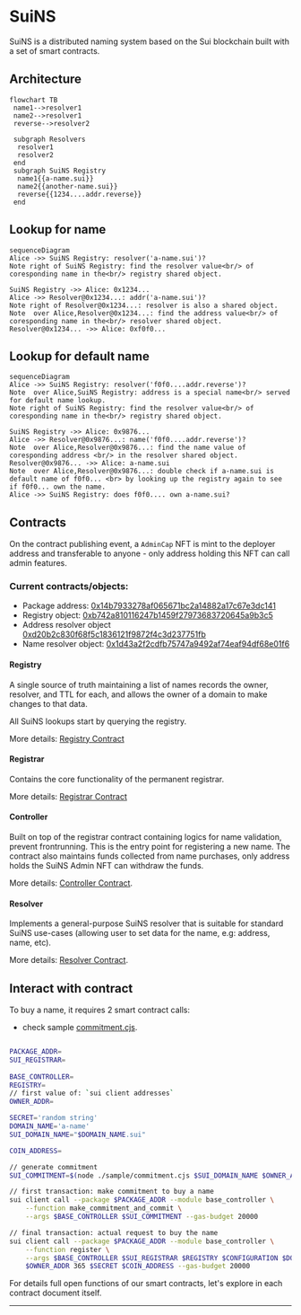 # SuiNS

SuiNS is a distributed naming system based on the Sui blockchain built with a set of smart contracts.

## Architecture

```mermaid
flowchart TB
 name1-->resolver1
 name2-->resolver1
 reverse-->resolver2

 subgraph Resolvers
  resolver1
  resolver2
 end
 subgraph SuiNS Registry
  name1{{a-name.sui}}
  name2{{another-name.sui}}
  reverse{{1234....addr.reverse}}
 end
```

## Lookup for name

```mermaid
sequenceDiagram
Alice ->> SuiNS Registry: resolver('a-name.sui')?
Note right of SuiNS Registry: find the resolver value<br/> of coresponding name in the<br/> registry shared object.

SuiNS Registry ->> Alice: 0x1234...
Alice ->> Resolver@0x1234...: addr('a-name.sui')?
Note right of Resolver@0x1234...: resolver is also a shared object.
Note  over Alice,Resolver@0x1234...: find the address value<br/> of coresponding name in the<br/> resolver shared object.
Resolver@0x1234... ->> Alice: 0xf0f0...
```

## Lookup for default name

```mermaid
sequenceDiagram
Alice ->> SuiNS Registry: resolver('f0f0....addr.reverse')?
Note  over Alice,SuiNS Registry: address is a special name<br/> served for default name lookup.
Note right of SuiNS Registry: find the resolver value<br/> of coresponding name in the<br/> registry shared object.

SuiNS Registry ->> Alice: 0x9876...
Alice ->> Resolver@0x9876...: name('f0f0....addr.reverse')?
Note  over Alice,Resolver@0x9876...: find the name value of coresponding address <br/> in the resolver shared object.
Resolver@0x9876... ->> Alice: a-name.sui
Note  over Alice,Resolver@0x9876...: double check if a-name.sui is default name of f0f0... <br> by looking up the registry again to see if f0f0... own the name.
Alice ->> SuiNS Registry: does f0f0.... own a-name.sui?
```

## Contracts

On the contract publishing event, a `AdminCap` NFT is mint to the deployer address and transferable to anyone - only address holding this NFT can call admin features.

### Current contracts/objects:

- Package address: [0x14b7933278af065671bc2a14882a17c67e3dc141](https://explorer.devnet.sui.io/objects/0x14b7933278af065671bc2a14882a17c67e3dc141)
- Registry object: [0xb742a810116247b1459f27973683720645a9b3c5](https://explorer.devnet.sui.io/objects/0xb742a810116247b1459f27973683720645a9b3c5)
- Address resolver object [0xd20b2c830f68f5c1836121f9872f4c3d237751fb](https://explorer.devnet.sui.io/objects/0xd20b2c830f68f5c1836121f9872f4c3d237751fb)
- Name resolver object: [0x1d43a2f2cdfb75747a9492af74eaf94df68e01f6](https://explorer.devnet.sui.io/objects/0x1d43a2f2cdfb75747a9492af74eaf94df68e01f6)

#### Registry

A single source of truth maintaining a list of names records the owner, resolver, and TTL for each, and allows the owner of a domain to make changes to that data.

All SuiNS lookups start by querying the registry.

More details: [Registry Contract](./contracts/registry.md)

#### Registrar

Contains the core functionality of the permanent registrar.

More details: [Registrar Contract](./contracts/registrar.md)

#### Controller

Built on top of the registrar contract containing logics for name validation, prevent frontrunning. This is the entry point for registering a new name. The contract also maintains funds collected from name purchases, only address holds the SuiNS Admin NFT can withdraw the funds.

More details: [Controller Contract](./contracts/controller.md).

#### Resolver

Implements a general-purpose SuiNS resolver that is suitable for standard SuiNS use-cases (allowing user to set data for the name, e.g: address, name, etc).

More details: [Resolver Contract](./contracts/resolver.md).

## Interact with contract

To buy a name, it requires 2 smart contract calls:

- check sample [commitment.cjs](./sample/commitment.cjs).

```bash

PACKAGE_ADDR=
SUI_REGISTRAR=
​
BASE_CONTROLLER=
REGISTRY=
// first value of: `sui client addresses`
OWNER_ADDR=

SECRET='random string'
DOMAIN_NAME='a-name'
SUI_DOMAIN_NAME="$DOMAIN_NAME.sui"

COIN_ADDRESS=

// generate commitment
SUI_COMMITMENT=$(node ./sample/commitment.cjs $SUI_DOMAIN_NAME $OWNER_ADDR $SECRET);

// first transaction: make commitment to buy a name
sui client call --package $PACKAGE_ADDR --module base_controller \
    --function make_commitment_and_commit \
    --args $BASE_CONTROLLER $SUI_COMMITMENT --gas-budget 20000

// final transaction: actual request to buy the name
sui client call --package $PACKAGE_ADDR --module base_controller \
    --function register \
    --args $BASE_CONTROLLER $SUI_REGISTRAR $REGISTRY $CONFIGURATION $DOMAIN_NAME \
    $OWNER_ADDR 365 $SECRET $COIN_ADDRESS --gas-budget 20000
```

For details full open functions of our smart contracts, let's explore in each contract document itself.

---
